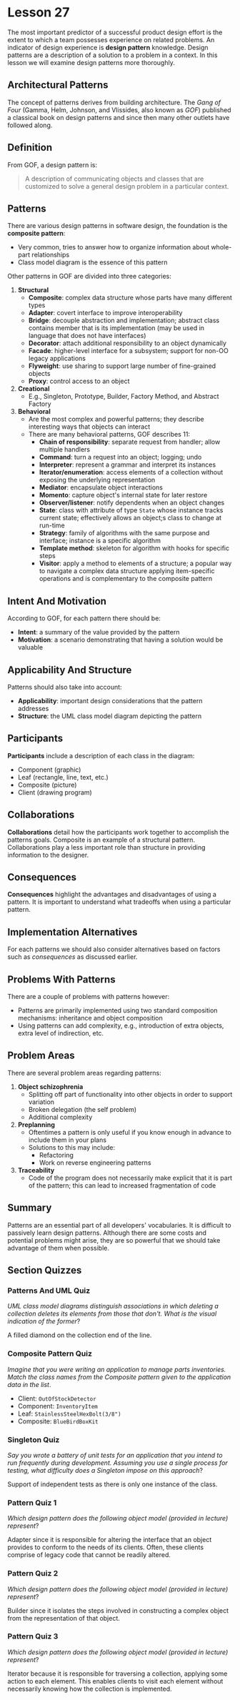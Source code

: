 # Lesson 27

The most important predictor of a successful product design effort is the extent to which a team possesses experience on related problems. An indicator of design experience is **design pattern** knowledge. Design patterns are a description of a solution to a problem in a context. In this lesson we will examine design patterns more thoroughly.

## Architectural Patterns

The concept of patterns derives from building architecture. The _Gang of Four_ (Gamma, Helm, Johnson, and Vlissides, also known as _GOF_) published a classical book on design patterns and since then many other outlets have followed along.

## Definition

From GOF, a design pattern is:

> A description of communicating objects and classes that are customized to solve a general design problem in a particular context.

## Patterns

There are various design patterns in software design, the foundation is the **composite pattern**:

- Very common, tries to answer how to organize information about whole-part relationships
- Class model diagram is the essence of this pattern

Other patterns in GOF are divided into three categories:

1. **Structural**
   - **Composite**: complex data structure whose parts have many different types
   - **Adapter**: covert interface to improve interoperability
   - **Bridge**: decouple abstraction and implementation; abstract class contains member that is its implementation (may be used in language that does not have interfaces)
   - **Decorator**: attach additional responsibility to an object dynamically
   - **Facade**: higher-level interface for a subsystem; support for non-OO legacy applications
   - **Flyweight**: use sharing to support large number of fine-grained objects
   - **Proxy**: control access to an object
2. **Creational**
   - E.g., Singleton, Prototype, Builder, Factory Method, and Abstract Factory
3. **Behavioral**
   - Are the most complex and powerful patterns; they describe interesting ways that objects can interact
   - There are many behavioral patterns, GOF describes 11:
     - **Chain of responsibility**: separate request from handler; allow multiple handlers
     - **Command**: turn a request into an object; logging; undo
     - **Interpreter**: represent a grammar and interpret its instances
     - **Iterator/enumeration**: access elements of a collection without exposing the underlying representation
     - **Mediator**: encapsulate object interactions
     - **Momento**: capture object's internal state for later restore
     - **Observer/listener**: notify dependents when an object changes
     - **State**: class with attribute of type `State` whose instance tracks current state; effectively allows an object;s class to change at run-time
     - **Strategy**: family of algorithms with the same purpose and interface; instance is a specific algorithm
     - **Template method**: skeleton for algorithm with hooks for specific steps
     - **Visitor**: apply a method to elements of a structure; a popular way to navigate a complex data structure applying item-specific operations and is complementary to the composite pattern

## Intent And Motivation

According to GOF, for each pattern there should be:

- **Intent**: a summary of the value provided by the pattern
- **Motivation**: a scenario demonstrating that having a solution would be valuable

## Applicability And Structure

Patterns should also take into account:

- **Applicability**: important design considerations that the pattern addresses
- **Structure**: the UML class model diagram depicting the pattern

## Participants

**Participants** include a description of each class in the diagram:

- Component (graphic)
- Leaf (rectangle, line, text, etc.)
- Composite (picture)
- Client (drawing program)

## Collaborations

**Collaborations** detail how the participants work together to accomplish the patterns goals. Composite is an example of a structural pattern. Collaborations play a less important role than structure in providing information to the designer.

## Consequences

**Consequences** highlight the advantages and disadvantages of using a pattern. It is important to understand what tradeoffs when using a particular pattern.

## Implementation Alternatives

For each patterns we should also consider alternatives based on factors such as _consequences_ as discussed earlier.

## Problems With Patterns

There are a couple of problems with patterns however:

- Patterns are primarily implemented using two standard composition mechanisms: inheritance and object composition
- Using patterns can add complexity, e.g., introduction of extra objects, extra level of indirection, etc.

## Problem Areas

There are several problem areas regarding patterns:

1. **Object schizophrenia**
   - Splitting off part of functionality into other objects in order to support variation
   - Broken delegation (the self problem)
   - Additional complexity
2. **Preplanning**
   - Oftentimes a pattern is only useful if you know enough in advance to include them in your plans
   - Solutions to this may include:
     - Refactoring
     - Work on reverse engineering patterns
3. **Traceability**
   - Code of the program does not necessarily make explicit that it is part of the pattern; this can lead to increased fragmentation of code

## Summary

Patterns are an essential part of all developers' vocabularies. It is difficult to passively learn design patterns. Although there are some costs and potential problems might arise, they are so powerful that we should take advantage of them when possible.

## Section Quizzes

### Patterns And UML Quiz

_UML class model diagrams distinguish associations in which deleting a collection deletes its elements from those that don't. What is the visual indication of the former_?

A filled diamond on the collection end of the line.

### Composite Pattern Quiz

_Imagine that you were writing an application to manage parts inventories. Match the class names from the Composite pattern given to the application data in the list_.

- Client: `OutOfStockDetector`
- Component: `InventoryItem`
- Leaf: `StainlessSteelHexBolt(3/8")`
- Composite: `BlueBirdBoxKit`

### Singleton Quiz

_Say you wrote a battery of unit tests for an application that you intend to run frequently during development. Assuming you use a single process for testing, what difficulty does a Singleton impose on this approach_?

Support of independent tests as there is only one instance of the class.

### Pattern Quiz 1

_Which design pattern does the following object model (provided in lecture) represent_?

Adapter since it is responsible for altering the interface that an object provides to conform to the needs of its clients. Often, these clients comprise of legacy code that cannot be readily altered.

### Pattern Quiz 2

_Which design pattern does the following object model (provided in lecture) represent_?

Builder since it isolates the steps involved in constructing a complex object from the representation of that object.

### Pattern Quiz 3

_Which design pattern does the following object model (provided in lecture) represent_?

Iterator because it is responsible for traversing a collection, applying some action to each element. This enables clients to visit each element without necessarily knowing how the collection is implemented.
